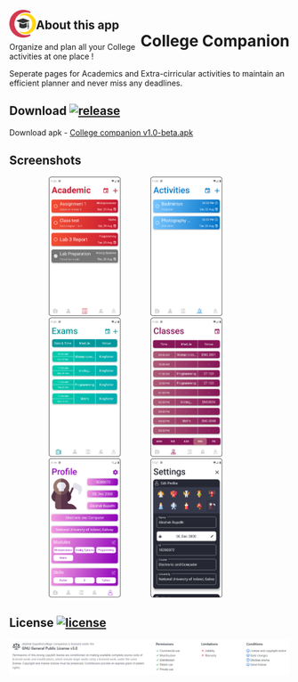 <p align = "center">
<img src="https://github.com/abishek-bupathi/college-companion/blob/master/assets/logo.png" height="50" style = "float:left;"/> 
<h1 align = "center" style = "float:right;">College Companion</h1>
</p>


## About this app

Organize and plan all your College activities at one place !

Seperate pages for Academics and Extra-cirricular activities to maintain an efficient planner and never miss any deadlines.

## Download  [![release](https://img.shields.io/github/v/release/abishek-bupathi/college-companion?include_prereleases)](https://github.com/abishek-bupathi/college-companion/blob/master/Apk/companion%20v1.0-beta.apk)

Download apk - 
[College companion v1.0-beta.apk](https://github.com/abishek-bupathi/college-companion/raw/master/Apk/companion%20v1.0-beta.apk)

  
## Screenshots

<p align="center">
<img src="https://github.com/abishek-bupathi/college-companion/raw/master/docs/Screenshots/Academic tasks.png" height="250" style = "padding-right:50px"/>
<img src="https://github.com/abishek-bupathi/college-companion/raw/master/docs/Screenshots/Activities list.png" height="250" style = "padding-right:50px"/>
<img src="https://github.com/abishek-bupathi/college-companion/raw/master/docs/Screenshots/Exams.png" height="250" style = "padding-right:50px"/>
<img src="https://github.com/abishek-bupathi/college-companion/raw/master/docs/Screenshots/Classes.png" height="250" style = "padding-right:50px"/>
<img src="https://github.com/abishek-bupathi/college-companion/raw/master/docs/Screenshots/Profile.png" height="250" style = "padding-right:50px"/>
<img src="https://github.com/abishek-bupathi/college-companion/raw/master/docs/Screenshots/Settings.png" height="250" style = "padding-right:50px"/>
</p>


## License  [![license](https://img.shields.io/github/license/abishek-bupathi/college-companion.svg?color=blue)](https://github.com/abishek-bupathi/college-companion/blob/master/LICENSE)

![](https://github.com/abishek-bupathi/college-companion/blob/master/docs/license.PNG)




 
